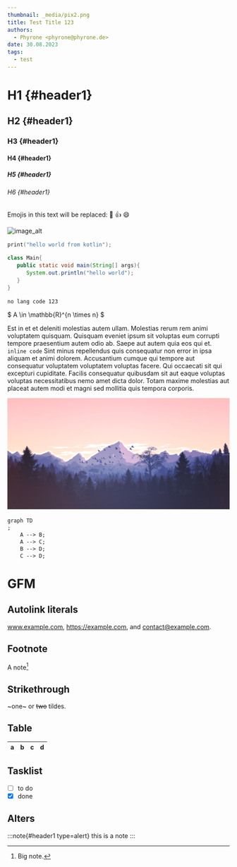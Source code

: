 ```yaml
---
thumbnail: _media/pix2.png
title: Test Title 123
authors:
  - Phyrone <phyrone@phyrone.de>
date: 30.08.2023
tags:
  - test
---
```


# H1 {#header1}

## H2 {#header1}

### H3 {#header1}

#### H4 {#header1}

##### H5 {#header1}

###### H6 {#header1}

Emojis in this text will be replaced: :dog: :+1: :smile:

![image_alt](_media/bg_sunset_1_reduced.png)

```kotlin
print("hello world from kotlin");

```

```java
class Main{
   public static void main(String[] args){
      System.out.println("hello world");
   }
}
```

```
no lang code 123
```

$ A \in \mathbb{R}^{n \times n} $

Est in et et deleniti molestias autem ullam. Molestias rerum rem animi voluptatem quisquam. Quisquam eveniet ipsum sit
voluptas eum corrupti tempore praesentium autem odio ab. Saepe aut autem quia eos qui et. `inline code` Sint minus
repellendus quis
consequatur non error in ipsa aliquam et animi dolorem. Accusantium cumque qui tempore aut consequatur voluptatem
voluptatem voluptas facere. Qui occaecati sit qui excepturi cupiditate. Facilis consequatur quibusdam sit aut eaque
voluptas voluptas necessitatibus nemo amet dicta dolor. Totam maxime molestias aut placeat autem modi et magni sed
mollitia quis tempora corporis.

![mountains](_media/mountains.png)

```mermaid
graph TD
;
    A --> B;
    A --> C;
    B --> D;
    C --> D;
```

# GFM

## Autolink literals

www.example.com, https://example.com, and contact@example.com.

## Footnote

A note[^1]

[^1]: Big note.

## Strikethrough

~one~ or ~~two~~ tildes.

## Table

| a   | b   |   c |  d  |
| --- | :-- | --: | :-: |

## Tasklist

- [ ] to do
- [x] done

## Alters

:::note{#header1 type=alert}
this is a note
:::
